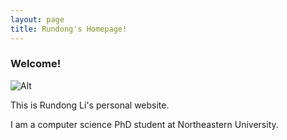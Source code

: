 ```yaml
---
layout: page
title: Rundong's Homepage!
---
```


### Welcome!

![Alt](https://rundong.github.io/personal/assets/img/Li_Rundong_linder1209-0952-web.jpg)

This is Rundong Li's personal website. 

I am a computer science PhD student at Northeastern University. 
